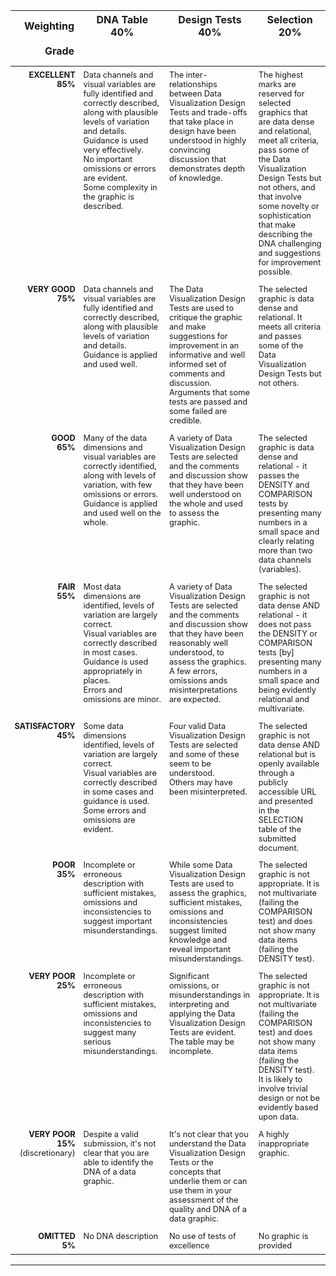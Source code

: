 <link rel="stylesheet" href="https://jsndyks.github.io/sg2047/css/sg2047.css">
<style type="text/css">
td {font-size:80%; vertical-align:top; padding:0.5em}
</style>

<!---

## SG2047 - Task 1 - Rubric and Marking Criteria

Rubric for ...

 * [Coursework - Task 1: Assess a Data Graphic - INSTRUCTIONS, RUBRIC & SUBMISSION](https://moodle4.city.ac.uk/mod/assign/view.php?id=824736)

Please check carefully and use this to inform your submission.
  --->

<div width="80%" markdown=1>

|Weighting <br/><br/>Grade|DNA Table 40%<br/>&nbsp;<br/>&nbsp;|Design Tests 40%<br/>&nbsp;<br/>&nbsp;|Selection 20%<br/>&nbsp;<br/>&nbsp;
|--:|---|--|--|
|**EXCELLENT**<br/>**85%**|Data channels and visual variables are fully identified and correctly described, along with plausible levels of variation and details.<br/>Guidance is used very effectively.<br/>No important omissions or errors are evident.<br/>Some complexity in the graphic is described.|The inter-relationships between Data Visualization Design Tests and trade-offs that take place in design have been understood in highly convincing discussion that demonstrates depth of knowledge.|The highest marks are reserved for selected graphics that are data dense and relational, meet all criteria, pass some of the Data Visualization Design Tests but not others, and that involve some novelty or sophistication that make describing the DNA challenging and suggestions for improvement possible.
|**VERY GOOD**<br/>**75%**|Data channels and visual variables are fully identified and correctly described, along with plausible levels of variation and details.<br/>Guidance is applied and used well.|The Data Visualization Design Tests are used to critique the graphic and make suggestions for improvement in an informative and well informed set of comments and discussion. Arguments that some tests are passed and some failed are credible.|The selected graphic is data dense and relational. It meets all criteria and passes some of the Data Visualization Design Tests but not others.
|**GOOD**<br/>**65%**|Many of the data dimensions and visual variables are correctly identified, along with levels of variation, with few omissions or errors.<br/>Guidance is applied and used well on the whole.|A variety of Data Visualization Design Tests are selected and the comments and discussion show that they have been well understood on the whole and used to assess the graphic.|The selected graphic is data dense and relational - it passes the DENSITY and COMPARISON tests by presenting many numbers in a small space and clearly relating more than two data channels (variables).
|**FAIR**<br/>**55%**|Most data dimensions are identified, levels of variation are largely correct.<br/>Visual variables are correctly described in most cases.<br/>Guidance is used appropriately in places.<br/>Errors and omissions are minor.|A variety of Data Visualization Design Tests are selected and the comments and discussion show that they have been reasonably well understood, to assess the graphics.<br/>A few errors, omissions ands misinterpretations are expected.|The selected graphic is not data dense AND relational - it does not pass the DENSITY or COMPARISON tests [by] presenting many numbers in a small space and being evidently relational and multivariate.
|**SATISFACTORY**<br/>**45%**|Some data dimensions identified, levels of variation are largely correct.<br/>Visual variables are correctly described in some cases and guidance is used.<br/>Some errors and omissions are evident.|Four valid Data Visualization Design Tests are selected and some of these seem to be understood.<br/>Others may have been misinterpreted.|The selected graphic is not data dense AND relational but is openly available through a publicly accessible URL and presented in the SELECTION table of the submitted document.
|**POOR**<br/>**35%**|Incomplete or erroneous description with sufficient mistakes, omissions and inconsistencies to suggest important misunderstandings.|While some Data Visualization Design Tests are used to assess the graphics, sufficient mistakes, omissions and inconsistencies suggest limited knowledge and reveal important misunderstandings.|The selected graphic is not appropriate. It is not multivariate (failing the COMPARISON test) and does not show many data items (failing the DENSITY test).
|**VERY POOR**<br/>**25%**|Incomplete or erroneous description with sufficient mistakes, omissions and inconsistencies to suggest many  serious misunderstandings.|Significant omissions, or misunderstandings in interpreting and applying the Data Visualization Design Tests are evident.<br/>The table may be incomplete.|The selected graphic is not appropriate. It is not multivariate (failing the COMPARISON test) and does not show many data items (failing the DENSITY test).<br/>It is likely to involve trivial design or not be evidently based upon data.
|**VERY POOR**<br/>**15%**<br/>(discretionary)|Despite a valid submission, it's not clear that you are able to identify the DNA of a data graphic.|It's not clear that you understand the Data Visualization Design Tests or the concepts that underlie them or can use them in your assessment of the quality and DNA of a data graphic.|A highly inappropriate graphic.
|**OMITTED**<br/>**5%**|No DNA description|No use of tests of excellence|No graphic is provided

</div>

---

